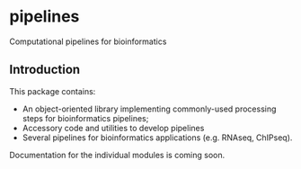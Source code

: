 # pipelines
Computational pipelines for bioinformatics

## Introduction
This package contains:
* An object-oriented library implementing commonly-used processing steps for bioinformatics pipelines;
* Accessory code and utilities to develop pipelines
* Several pipelines for bioinformatics applications (e.g. RNAseq, ChIPseq).

Documentation for the individual modules is coming soon.
